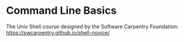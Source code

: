 # Command Line Basics



The Unix Shell course designed by the Software Carpentry Foundation: https://swcarpentry.github.io/shell-novice/
